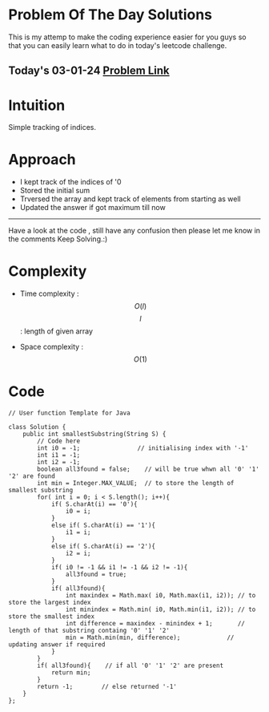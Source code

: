 # Problem Of The Day Solutions

This is my attemp to make the coding experience easier for you guys so that you can easily learn what to do in today's leetcode challenge.

## Today's 03-01-24 [Problem Link](https://www.geeksforgeeks.org/problems/smallest-window-containing-0-1-and-2--170637/1)

# Intuition
<!-- Describe your first thoughts on how to solve this problem. -->
Simple tracking of indices.

# Approach
<!-- Describe your approach to solving the problem. -->
- I kept track of the indices of '0
- Stored the initial sum
- Trversed the array and kept track of elements from starting as well
- Updated the answer if got maximum till now
---
Have a look at the code , still have any confusion then please let me know in the comments
Keep Solving.:)

# Complexity
- Time complexity : $$O(l)$$
$$l$$ : length of given array
<!-- Add your time complexity here, e.g. $$O(n)$$ -->

- Space complexity : $$O(1)$$
<!-- Add your space complexity here, e.g. $$O(n)$$ -->

# Code
```
// User function Template for Java

class Solution {
    public int smallestSubstring(String S) {
        // Code here
        int i0 = -1;                // initialising index with '-1'
        int i1 = -1;
        int i2 = -1; 
        boolean all3found = false;    // will be true whwn all '0' '1' '2' are found
        int min = Integer.MAX_VALUE;  // to store the length of smallest substring
        for( int i = 0; i < S.length(); i++){
            if( S.charAt(i) == '0'){
                i0 = i;
            }
            else if( S.charAt(i) == '1'){
                i1 = i;
            }
            else if( S.charAt(i) == '2'){
                i2 = i;
            }
            if( i0 != -1 && i1 != -1 && i2 != -1){  
                all3found = true;
            }
            if( all3found){
                int maxindex = Math.max( i0, Math.max(i1, i2)); // to store the largest index
                int minindex = Math.min( i0, Math.min(i1, i2)); // to store the smallest index
                int difference = maxindex - minindex + 1;       // length of that substring containg '0' '1' '2'
                min = Math.min(min, difference);             // updating answer if required
            }
        }
        if( all3found){    // if all '0' '1' '2' are present 
            return min;
        }
        return -1;        // else returned '-1'
    }
};
```
